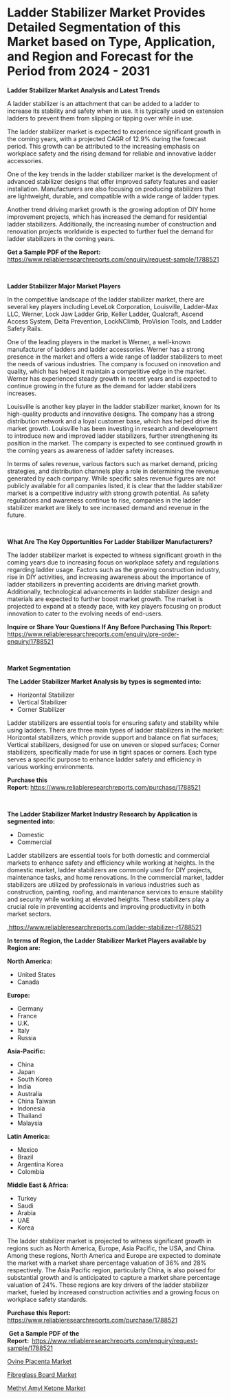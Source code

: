 <p><h1>Ladder Stabilizer Market Provides Detailed Segmentation of this Market based on Type, Application, and Region and Forecast for the Period from 2024 - 2031</h1></p><p><strong>Ladder Stabilizer Market Analysis and Latest Trends</strong></p>
<p><p>A ladder stabilizer is an attachment that can be added to a ladder to increase its stability and safety when in use. It is typically used on extension ladders to prevent them from slipping or tipping over while in use.</p><p>The ladder stabilizer market is expected to experience significant growth in the coming years, with a projected CAGR of 12.9% during the forecast period. This growth can be attributed to the increasing emphasis on workplace safety and the rising demand for reliable and innovative ladder accessories.</p><p>One of the key trends in the ladder stabilizer market is the development of advanced stabilizer designs that offer improved safety features and easier installation. Manufacturers are also focusing on producing stabilizers that are lightweight, durable, and compatible with a wide range of ladder types.</p><p>Another trend driving market growth is the growing adoption of DIY home improvement projects, which has increased the demand for residential ladder stabilizers. Additionally, the increasing number of construction and renovation projects worldwide is expected to further fuel the demand for ladder stabilizers in the coming years.</p></p>
<p><strong>Get a Sample PDF of the Report:&nbsp;</strong> <a href="https://www.reliableresearchreports.com/enquiry/request-sample/1788521">https://www.reliableresearchreports.com/enquiry/request-sample/1788521</a></p>
<p>&nbsp;</p>
<p><strong>Ladder Stabilizer Major Market Players</strong></p>
<p><p>In the competitive landscape of the ladder stabilizer market, there are several key players including LeveLok Corporation, Louisville, Ladder-Max LLC, Werner, Lock Jaw Ladder Grip, Keller Ladder, Qualcraft, Ascend Access System, Delta Prevention, LockNClimb, ProVision Tools, and Ladder Safety Rails.</p><p>One of the leading players in the market is Werner, a well-known manufacturer of ladders and ladder accessories. Werner has a strong presence in the market and offers a wide range of ladder stabilizers to meet the needs of various industries. The company is focused on innovation and quality, which has helped it maintain a competitive edge in the market. Werner has experienced steady growth in recent years and is expected to continue growing in the future as the demand for ladder stabilizers increases.</p><p>Louisville is another key player in the ladder stabilizer market, known for its high-quality products and innovative designs. The company has a strong distribution network and a loyal customer base, which has helped drive its market growth. Louisville has been investing in research and development to introduce new and improved ladder stabilizers, further strengthening its position in the market. The company is expected to see continued growth in the coming years as awareness of ladder safety increases.</p><p>In terms of sales revenue, various factors such as market demand, pricing strategies, and distribution channels play a role in determining the revenue generated by each company. While specific sales revenue figures are not publicly available for all companies listed, it is clear that the ladder stabilizer market is a competitive industry with strong growth potential. As safety regulations and awareness continue to rise, companies in the ladder stabilizer market are likely to see increased demand and revenue in the future.</p></p>
<p>&nbsp;</p>
<p><strong>What Are The Key Opportunities For Ladder Stabilizer Manufacturers?</strong></p>
<p><p>The ladder stabilizer market is expected to witness significant growth in the coming years due to increasing focus on workplace safety and regulations regarding ladder usage. Factors such as the growing construction industry, rise in DIY activities, and increasing awareness about the importance of ladder stabilizers in preventing accidents are driving market growth. Additionally, technological advancements in ladder stabilizer design and materials are expected to further boost market growth. The market is projected to expand at a steady pace, with key players focusing on product innovation to cater to the evolving needs of end-users.</p></p>
<p><strong>Inquire or Share Your Questions If Any Before Purchasing This Report:</strong> <a href="https://www.reliableresearchreports.com/enquiry/pre-order-enquiry/1788521">https://www.reliableresearchreports.com/enquiry/pre-order-enquiry/1788521</a></p>
<p>&nbsp;</p>
<p><strong>Market Segmentation</strong></p>
<p><strong>The Ladder Stabilizer Market Analysis by types is segmented into:</strong></p>
<p><ul><li>Horizontal Stabilizer</li><li>Vertical Stabilizer</li><li>Corner Stabilizer</li></ul></p>
<p><p>Ladder stabilizers are essential tools for ensuring safety and stability while using ladders. There are three main types of ladder stabilizers in the market: Horizontal stabilizers, which provide support and balance on flat surfaces; Vertical stabilizers, designed for use on uneven or sloped surfaces; Corner stabilizers, specifically made for use in tight spaces or corners. Each type serves a specific purpose to enhance ladder safety and efficiency in various working environments.</p></p>
<p><strong>Purchase this Report:&nbsp;</strong><a href="https://www.reliableresearchreports.com/purchase/1788521">https://www.reliableresearchreports.com/purchase/1788521</a></p>
<p>&nbsp;</p>
<p><strong>The Ladder Stabilizer Market Industry Research by Application is segmented into:</strong></p>
<p><ul><li>Domestic</li><li>Commercial</li></ul></p>
<p><p>Ladder stabilizers are essential tools for both domestic and commercial markets to enhance safety and efficiency while working at heights. In the domestic market, ladder stabilizers are commonly used for DIY projects, maintenance tasks, and home renovations. In the commercial market, ladder stabilizers are utilized by professionals in various industries such as construction, painting, roofing, and maintenance services to ensure stability and security while working at elevated heights. These stabilizers play a crucial role in preventing accidents and improving productivity in both market sectors.</p></p>
<p><a href="https://www.reliableresearchreports.com/ladder-stabilizer-r1788521">&nbsp;https://www.reliableresearchreports.com/ladder-stabilizer-r1788521</a></p>
<p><strong>In terms of Region, the Ladder Stabilizer Market Players available by Region are:</strong></p>
<p>
    <p> <strong> North America: </strong>
        <ul>
            <li>United States</li>
            <li>Canada</li>
        </ul>
        </p> 
    <p> <strong> Europe: </strong>
        <ul>
            <li>Germany</li>
            <li>France</li>
            <li>U.K.</li>
            <li>Italy</li>
            <li>Russia</li>
        </ul>
        </p> 
    <p> <strong> Asia-Pacific: </strong>
        <ul>
            <li>China</li>
            <li>Japan</li>
            <li>South Korea</li>
            <li>India</li>
            <li>Australia</li>
            <li>China Taiwan</li>
            <li>Indonesia</li>
            <li>Thailand</li>
            <li>Malaysia</li>
        </ul>
        </p> 
    <p> <strong> Latin America: </strong>
        <ul>
            <li>Mexico</li>
            <li>Brazil</li>
            <li>Argentina Korea</li>
            <li>Colombia</li>
        </ul>
        </p> 
    <p> <strong> Middle East & Africa: </strong>
        <ul>
            <li>Turkey</li>
            <li>Saudi</li>
            <li>Arabia</li>
            <li>UAE</li>
            <li>Korea</li>
        </ul>
    </p>
    </p>
<p><p>The ladder stabilizer market is projected to witness significant growth in regions such as North America, Europe, Asia Pacific, the USA, and China. Among these regions, North America and Europe are expected to dominate the market with a market share percentage valuation of 36% and 28% respectively. The Asia Pacific region, particularly China, is also poised for substantial growth and is anticipated to capture a market share percentage valuation of 24%. These regions are key drivers of the ladder stabilizer market, fueled by increased construction activities and a growing focus on workplace safety standards.</p></p>
<p><strong>Purchase this Report: </strong><a href="https://www.reliableresearchreports.com/purchase/1788521">https://www.reliableresearchreports.com/purchase/1788521</a></p>
<p>&nbsp;<strong>Get a Sample PDF of the Report:&nbsp;&nbsp;</strong><a href="https://www.reliableresearchreports.com/enquiry/request-sample/1788521">https://www.reliableresearchreports.com/enquiry/request-sample/1788521</a></p>
<p><strong></strong></p>
<p><p><a href="https://www.linkedin.com/pulse/ovine-placenta-market-research-report-key-successful-business-0gzde?trackingId=bkmTiasVYpFL6HHcZDvSkg%3D%3D">Ovine Placenta Market</a></p><p><a href="https://www.linkedin.com/pulse/fibreglass-board-market-size-focuses-dynamics-in-depth-analysis-0l5be?trackingId=6NGTjZDMqsH8Otxh38R3Ng%3D%3D">Fibreglass Board Market</a></p><p><a href="https://www.linkedin.com/pulse/methyl-amyl-ketone-market-furnish-information-size-share-dynamics-dm8te?trackingId=7FUIuOTcLfKpsH1HLFI%2Fzw%3D%3D">Methyl Amyl Ketone Market</a></p></p>